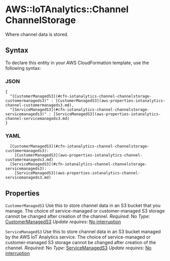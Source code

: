 # AWS::IoTAnalytics::Channel ChannelStorage<a name="aws-properties-iotanalytics-channel-channelstorage"></a>

Where channel data is stored\.

## Syntax<a name="aws-properties-iotanalytics-channel-channelstorage-syntax"></a>

To declare this entity in your AWS CloudFormation template, use the following syntax:

### JSON<a name="aws-properties-iotanalytics-channel-channelstorage-syntax.json"></a>

```
{
  "[CustomerManagedS3](#cfn-iotanalytics-channel-channelstorage-customermanageds3)" : [CustomerManagedS3](aws-properties-iotanalytics-channel-customermanageds3.md),
  "[ServiceManagedS3](#cfn-iotanalytics-channel-channelstorage-servicemanageds3)" : [ServiceManagedS3](aws-properties-iotanalytics-channel-servicemanageds3.md)
}
```

### YAML<a name="aws-properties-iotanalytics-channel-channelstorage-syntax.yaml"></a>

```
  [CustomerManagedS3](#cfn-iotanalytics-channel-channelstorage-customermanageds3):
    [CustomerManagedS3](aws-properties-iotanalytics-channel-customermanageds3.md)
  [ServiceManagedS3](#cfn-iotanalytics-channel-channelstorage-servicemanageds3):
    [ServiceManagedS3](aws-properties-iotanalytics-channel-servicemanageds3.md)
```

## Properties<a name="aws-properties-iotanalytics-channel-channelstorage-properties"></a>

`CustomerManagedS3`  <a name="cfn-iotanalytics-channel-channelstorage-customermanageds3"></a>
Use this to store channel data in an S3 bucket that you manage\. The choice of service\-managed or customer\-managed S3 storage cannot be changed after creation of the channel\.
*Required*: No
*Type*: [CustomerManagedS3](aws-properties-iotanalytics-channel-customermanageds3.md)
*Update requires*: [No interruption](https://docs.aws.amazon.com/AWSCloudFormation/latest/UserGuide/using-cfn-updating-stacks-update-behaviors.html#update-no-interrupt)

`ServiceManagedS3`  <a name="cfn-iotanalytics-channel-channelstorage-servicemanageds3"></a>
Use this to store channel data in an S3 bucket managed by the AWS IoT Analytics service\. The choice of service\-managed or customer\-managed S3 storage cannot be changed after creation of the channel\.
*Required*: No
*Type*: [ServiceManagedS3](aws-properties-iotanalytics-channel-servicemanageds3.md)
*Update requires*: [No interruption](https://docs.aws.amazon.com/AWSCloudFormation/latest/UserGuide/using-cfn-updating-stacks-update-behaviors.html#update-no-interrupt)
